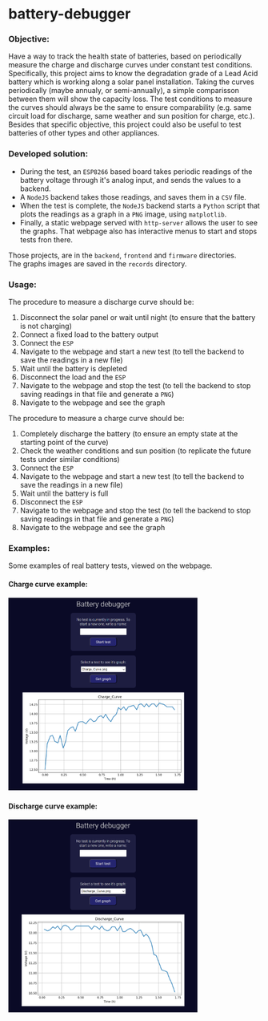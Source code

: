 # battery-debugger

### Objective:
Have a way to track the health state of batteries, based on periodically measure the charge and discharge curves under constant test conditions. Specifically, this project aims to know the degradation grade of a Lead Acid battery which is working along a solar panel installation. Taking the curves periodically (maybe annualy, or semi-annually), a simple comparisson between them will show the capacity loss. The test conditions to measure the curves should always be the same to ensure comparability (e.g. same circuit load for discharge, same weather and sun position for charge, etc.). Besides that specific objective, this project could also be useful to test batteries of other types and other appliances.

### Developed solution:
- During the test, an `ESP8266` based board takes periodic readings of the battery voltage through it's analog input, and sends the values to a backend.
- A `NodeJS` backend takes those readings, and saves them in a `CSV` file.
- When the test is complete, the `NodeJS` backend starts a `Python` script that plots the readings as a graph in a `PNG` image, using `matplotlib`.
- Finally, a static webpage served with `http-server` allows the user to see the graphs. That webpage also has interactive menus to start and stops tests fron there.

Those projects, are in the `backend`, `frontend` and `firmware` directories.  
The graphs images are saved in the `records` directory.

### Usage:
The procedure to measure a discharge curve should be:
1. Disconnect the solar panel or wait until night (to ensure that the battery is not charging)
2. Connect a fixed load to the battery output
3. Connect the `ESP`
4. Navigate to the webpage and start a new test (to tell the backend to save the readings in a new file)
5. Wait until the battery is depleted
6. Disconnect the load and the `ESP`
7. Navigate to the webpage and stop the test (to tell the backend to stop saving readings in that file and generate a `PNG`)
8. Navigate to the webpage and see the graph

The procedure to measure a charge curve should be:
1. Completely discharge the battery (to ensure an empty state at the starting point of the curve)
2. Check the weather conditions and sun position (to replicate the future tests under similar conditions)
4. Connect the `ESP`
4. Navigate to the webpage and start a new test (to tell the backend to save the readings in a new file)
6. Wait until the battery is full
7. Disconnect the `ESP`
8. Navigate to the webpage and stop the test (to tell the backend to stop saving readings in that file and generate a `PNG`)
9. Navigate to the webpage and see the graph

### Examples:
Some examples of real battery tests, viewed on the webpage.  

#### Charge curve example:  

<img src="charge_demo.png" height="75%" width="75%">  

#### Discharge curve example:  

<img src="discharge_demo.png" height="75%" width="75%">


